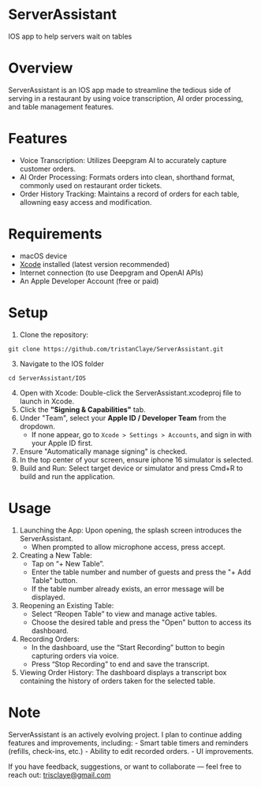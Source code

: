 # ServerAssistant
IOS app to help servers wait on tables
# Overview
ServerAssistant is an IOS app made to streamline the tedious side of serving in a restaurant by using voice transcription, AI order processing, and table management features. 
# Features
 - Voice Transcription: Utilizes Deepgram AI to accurately capture customer orders.
 - AI Order Processing: Formats orders into clean, shorthand format, commonly used on restaurant order tickets.
 - Order History Tracking: Maintains a record of orders for each table, allowning easy access and modification.
# Requirements
- macOS device
- [Xcode](https://developer.apple.com/xcode/) installed (latest version recommended)
- Internet connection (to use Deepgram and OpenAI APIs)
- An Apple Developer Account (free or paid)
# Setup 
1. Clone the repository:
~~~
git clone https://github.com/tristanClaye/ServerAssistant.git
~~~
3. Navigate to the IOS folder
~~~
cd ServerAssistant/IOS
~~~
4. Open with Xcode:
Double-click the ServerAssistant.xcodeproj file to launch in Xcode.
5. Click the **"Signing & Capabilities"** tab.
6. Under "Team", select your **Apple ID / Developer Team** from the dropdown.
    - If none appear, go to `Xcode > Settings > Accounts`, and sign in with your Apple ID first.
7. Ensure "Automatically manage signing" is checked.
8. In the top center of your screen, ensure iphone 16 simulator is selected.
9. Build and Run:
Select target device or simulator and press Cmd+R to build and run the application.
# Usage
1.	Launching the App:
Upon opening, the splash screen introduces the ServerAssistant.
	- When prompted to allow microphone access, press accept.
3.	Creating a New Table:
   	 - Tap on “+ New Table”.
	 - Enter the table number and number of guests and press the "+ Add Table" button.
	 - If the table number already exists, an error message will be displayed.
4.	Reopening an Existing Table:
	 - Select “Reopen Table” to view and manage active tables.
	 - Choose the desired table and press the "Open" button to access its dashboard.
5.	Recording Orders:
   	 - In the dashboard, use the “Start Recording” button to begin capturing orders via voice.
	 - Press “Stop Recording” to end and save the transcript.
6.	Viewing Order History:
The dashboard displays a transcript box containing the history of orders taken for the selected table.
# Note
ServerAssistant is an actively evolving project.
I plan to continue adding features and improvements, including:
	-	Smart table timers and reminders (refills, check-ins, etc.)
	-	Ability to edit recorded orders.
 	-	UI improvements.

If you have feedback, suggestions, or want to collaborate — feel free to reach out: trisclaye@gmail.com
